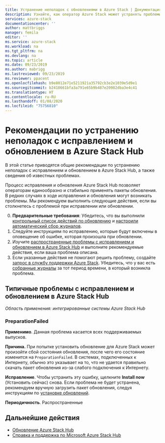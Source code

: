 ```yaml
---
title: Устранение неполадок с обновлениями в Azure Stack | Документация Майкрософт
description: Узнайте, как оператор Azure Stack может устранять проблемы с обновлением, чтобы как можно скорее вернуть Azure Stack в эксплуатацию.
services: azure-stack
documentationcenter: ''
author: mattbriggs
manager: femila
editor: ''
ms.service: azure-stack
ms.workload: na
ms.tgt_pltfrm: na
ms.devlang: na
ms.topic: article
ms.date: 09/23/2019
ms.author: mabrigg
ms.lastreviewed: 09/23/2019
ms.reviewer: ppacent
ms.openlocfilehash: b9e8012e71e5211921a35792cb3e2e1039e5d9e1
ms.sourcegitcommit: b2418661bfa3a791e65b9b487e20982dba3e4c41
ms.translationtype: HT
ms.contentlocale: ru-RU
ms.lasthandoff: 01/08/2020
ms.locfileid: "75756810"
---
```

# <a name="best-practices-for-troubleshooting-azure-stack-hub-patch-and-update-issues"></a>Рекомендации по устранению неполадок с исправлением и обновлением в Azure Stack Hub

В этой статье приводятся общие рекомендации по устранению неполадок с исправлением и обновлением в Azure Stack Hub, а также сведения об известных проблемах.


Процесс исправления и обновления Azure Stack Hub позволяет операторам единообразно и стабильно применять пакеты обновления. В редких случаях в ходе исправления и обновления могут возникать проблемы. Мы рекомендуем выполнить следующие действия, если вы столкнетесь с проблемой при исправлении или обновлении.

0. **Предварительные требования**: Убедитесь, что вы выполнили [контрольный список действий по обновлению](release-notes-checklist.md) и [настроили автоматический сбор журналов](azure-stack-configure-automatic-diagnostic-log-collection.md).
1. Следуйте инструкциям по исправлению, которые будут включены в оповещение об ошибке, которая произошла при обновлении.
2. Изучите [распространенные проблемы с исправлением и обновлением в Azure Stack Hub](https://docs.microsoft.com/azure-stack/operator/azure-stack-updates-troubleshoot#common-azure-stack-hub-patch-and-update-issues) и выполните рекомендуемые действия, если ваша проблема описана.
3. Если указанные действия не помогают решить проблему, создайте [запрос в службу поддержки Azure Stack](azure-stack-help-and-support-overview.md). Убедитесь, что у вас есть [собранные журналы](https://docs.microsoft.com/azure-stack/operator/azure-stack-configure-on-demand-diagnostic-log-collection) за тот период времени, в который возникла проблема.

## <a name="common-azure-stack-hub-patch-and-update-issues"></a>Типичные проблемы с исправлением и обновлением в Azure Stack Hub

*Область применения: интегрированные системы Azure Stack Hub*

### <a name="preparationfailed"></a>PreparationFailed

**Применимо**. Данная проблема касается всех поддерживаемых выпусков.

**Причина.** При попытке установить обновление для Azure Stack может произойти сбой состояния обновления, после чего его состояние изменится на `PreparationFailed`. В системах, подключенных к Интернету, обычно это указывает на то, что не удается правильно скачать пакет обновления из-за слабого подключения к Интернету. 

**Исправление**. Чтобы устранить эту ошибку, щелкните **Install now** (Установить сейчас) снова. Если проблема не будет устранена, рекомендуем вручную загрузить пакет обновления, следуя инструкциям по [установке обновлений](azure-stack-apply-updates.md?#install-updates-and-monitor-progress).

**Периодичность**. Распространенные

## <a name="next-steps"></a>Дальнейшие действия

- [Обновление Azure Stack Hub](azure-stack-updates.md)  
- [Справка и поддержка по Microsoft Azure Stack Hub](azure-stack-help-and-support-overview.md)
